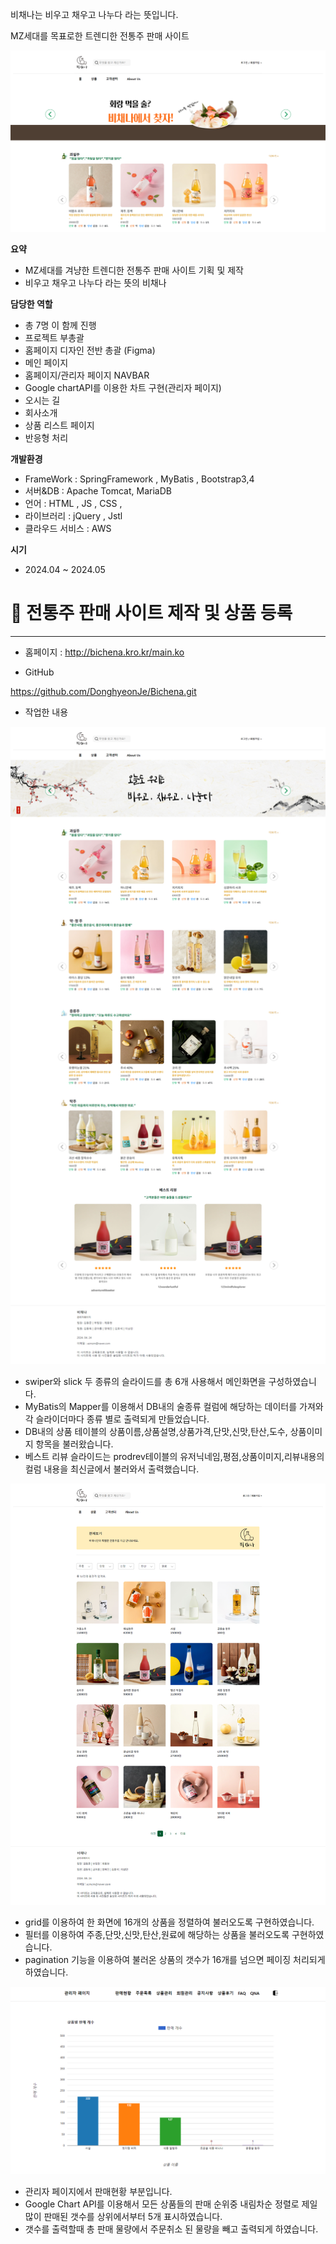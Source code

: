 비채나는 비우고 채우고 나누다 라는 뜻입니다.

MZ세대를 목표로한 트렌디한 전통주 판매 사이트 

![Example Image](https://github.com/DonghyeonJe/Bichena/blob/main/images/1.png)

**요약**

- MZ세대를 겨냥한 트렌디한 전통주 판매 사이트 기획 및 제작
- 비우고 채우고 나누다 라는 뜻의 비채나

**담당한 역할** 

- 총 7명 이 함께 진행
- 프로젝트 부총괄
- 홈페이지 디자인 전반 총괄 (Figma)
- 메인 페이지
- 홈페이지/관리자 페이지 NAVBAR
- Google chartAPI를 이용한 차트 구현(관리자 페이지)
- 오시는 길
- 회사소개
- 상품 리스트 페이지
- 반응형 처리


**개발환경**

- FrameWork : SpringFramework , MyBatis , Bootstrap3,4
- 서버&DB : Apache Tomcat, MariaDB
- 언어 : HTML , JS , CSS ,
- 라이브러리 : jQuery , Jstl
- 클라우드 서비스 : AWS

**시기**

- 2024.04 ~ 2024.05

# 📝 전통주 판매 사이트 제작 및 상품 등록

---

- 홈페이지 : http://bichena.kro.kr/main.ko

- GitHub

https://github.com/DonghyeonJe/Bichena.git

- 작업한 내용

![Example Image](https://github.com/DonghyeonJe/Bichena/blob/main/images/2.png)

- swiper와 slick  두 종류의 슬라이드를 총 6개 사용해서 메인화면을 구성하였습니다.
- MyBatis의 Mapper를 이용해서 DB내의 술종류 컬럼에 해당하는 데이터를 가져와 각 슬라이더마다  종류 별로 출력되게 만들었습니다.
- DB내의 상품 테이블의 상품이름,상품설명,상품가격,단맛,신맛,탄산,도수, 상품이미지 항목을 불러왔습니다.
- 베스트 리뷰 슬라이드는 prodrev테이블의 유저닉네임,평점,상품이미지,리뷰내용의 컬럼 내용을 최신글에서 불러와서 출력했습니다.

![Example Image](https://github.com/DonghyeonJe/Bichena/blob/main/images/3.png)

- grid를 이용하여 한 화면에 16개의 상품을 정렬하여 불러오도록 구현하였습니다.
- 필터를 이용하여 주종,단맛,신맛,탄산,원료에 해당하는 상품을 불러오도록 구현하였습니다.
- pagination 기능을 이용하여 불러온 상품의 갯수가 16개를 넘으면 페이징 처리되게 하였습니다.

![Example Image](https://github.com/DonghyeonJe/Bichena/blob/main/images/4.png)

- 관리자 페이지에서 판매현황 부분입니다.
- Google Chart API를 이용해서 모든 상품들의 판매 순위중 내림차순 정렬로 제일 많이 판매된 갯수를 상위에서부터 5개 표시하였습니다.
- 갯수를 출력할때 총 판매 물량에서 주문취소 된 물량을 빼고 출력되게 하였습니다.
